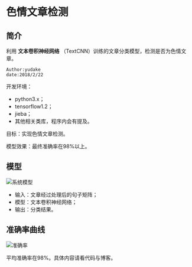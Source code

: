 # 色情文章检测

## 简介

利用 **文本卷积神经网络** （TextCNN）训练的文章分类模型，检测是否为色情文章。

```
Author:yudake
date:2018/2/22
```

开发环境：

- python3.x；
- tensorflow1.2；
- jieba；
- 其他相关类库，程序内会有提及。

目标：实现色情文章检测。

模型效果：最终准确率在98%以上。

## 模型

![系统模型](https://github.com/yudake/porn_fiction_classify/blob/master/images/model_graph.jpg?raw=true)

- 输入：文章经过处理后的句子矩阵；
- 模型：文本卷积神经网络；
- 输出：分类结果。

## 准确率曲线

![准确率](https://github.com/yudake/porn_fiction_classify/blob/master/images/porn_classify_arrurate.png?raw=true)

平均准确率在98%。具体内容请看代码与博客。